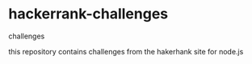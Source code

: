 # hackerrank-challenges
challenges 

this repository contains challenges from the hakerhank site for node.js

